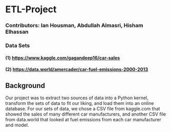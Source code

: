 # ETL-Project

### Contributors: Ian Housman, Abdullah Almasri, Hisham Elhassan

### Data Sets 

#### (1)  https://www.kaggle.com/gagandeep16/car-sales

#### (2)  https://data.world/amercader/car-fuel-emissions-2000-2013

## Background 

Our project was to extract two sources of data into a Python kernel, transform the sets of data to fit our liking, and load them into an online database. For our sets of data, we chose a CSV file from kaggle.com that showed the sales of many different car manufacturers, and another CSV file from data.world that looked at fuel emissions from each car manufacturer and model.


